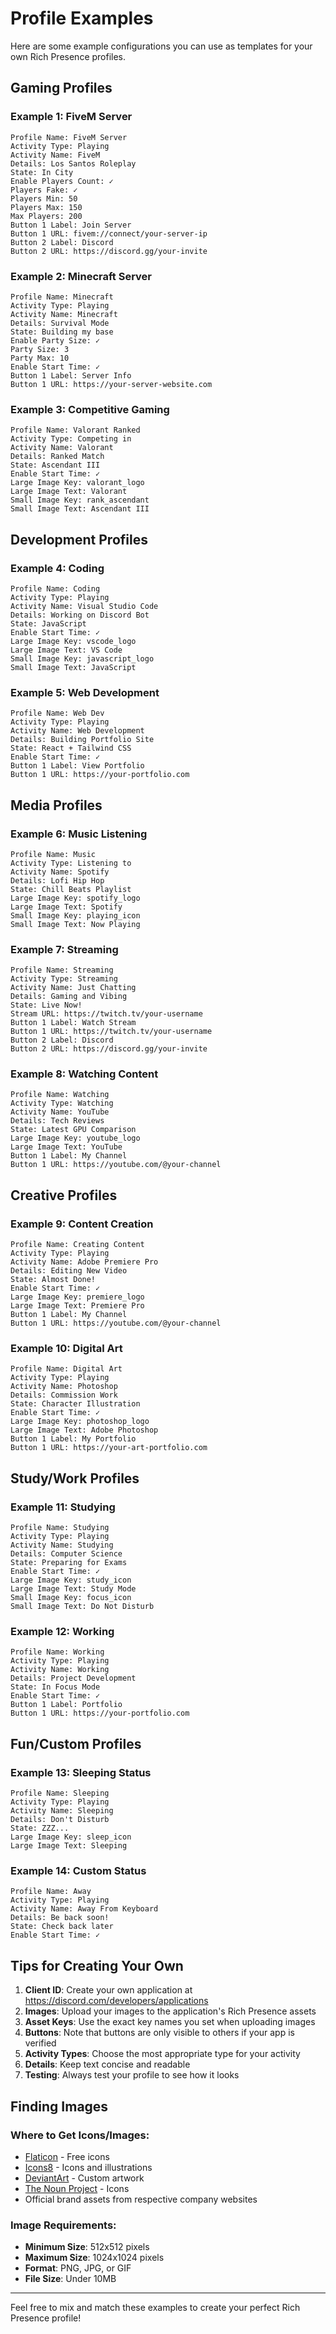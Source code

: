 # Profile Examples

Here are some example configurations you can use as templates for your own Rich Presence profiles.

## Gaming Profiles

### Example 1: FiveM Server
```
Profile Name: FiveM Server
Activity Type: Playing
Activity Name: FiveM
Details: Los Santos Roleplay
State: In City
Enable Players Count: ✓
Players Fake: ✓
Players Min: 50
Players Max: 150
Max Players: 200
Button 1 Label: Join Server
Button 1 URL: fivem://connect/your-server-ip
Button 2 Label: Discord
Button 2 URL: https://discord.gg/your-invite
```

### Example 2: Minecraft Server
```
Profile Name: Minecraft
Activity Type: Playing
Activity Name: Minecraft
Details: Survival Mode
State: Building my base
Enable Party Size: ✓
Party Size: 3
Party Max: 10
Enable Start Time: ✓
Button 1 Label: Server Info
Button 1 URL: https://your-server-website.com
```

### Example 3: Competitive Gaming
```
Profile Name: Valorant Ranked
Activity Type: Competing in
Activity Name: Valorant
Details: Ranked Match
State: Ascendant III
Enable Start Time: ✓
Large Image Key: valorant_logo
Large Image Text: Valorant
Small Image Key: rank_ascendant
Small Image Text: Ascendant III
```

## Development Profiles

### Example 4: Coding
```
Profile Name: Coding
Activity Type: Playing
Activity Name: Visual Studio Code
Details: Working on Discord Bot
State: JavaScript
Enable Start Time: ✓
Large Image Key: vscode_logo
Large Image Text: VS Code
Small Image Key: javascript_logo
Small Image Text: JavaScript
```

### Example 5: Web Development
```
Profile Name: Web Dev
Activity Type: Playing
Activity Name: Web Development
Details: Building Portfolio Site
State: React + Tailwind CSS
Enable Start Time: ✓
Button 1 Label: View Portfolio
Button 1 URL: https://your-portfolio.com
```

## Media Profiles

### Example 6: Music Listening
```
Profile Name: Music
Activity Type: Listening to
Activity Name: Spotify
Details: Lofi Hip Hop
State: Chill Beats Playlist
Large Image Key: spotify_logo
Large Image Text: Spotify
Small Image Key: playing_icon
Small Image Text: Now Playing
```

### Example 7: Streaming
```
Profile Name: Streaming
Activity Type: Streaming
Activity Name: Just Chatting
Details: Gaming and Vibing
State: Live Now!
Stream URL: https://twitch.tv/your-username
Button 1 Label: Watch Stream
Button 1 URL: https://twitch.tv/your-username
Button 2 Label: Discord
Button 2 URL: https://discord.gg/your-invite
```

### Example 8: Watching Content
```
Profile Name: Watching
Activity Type: Watching
Activity Name: YouTube
Details: Tech Reviews
State: Latest GPU Comparison
Large Image Key: youtube_logo
Large Image Text: YouTube
Button 1 Label: My Channel
Button 1 URL: https://youtube.com/@your-channel
```

## Creative Profiles

### Example 9: Content Creation
```
Profile Name: Creating Content
Activity Type: Playing
Activity Name: Adobe Premiere Pro
Details: Editing New Video
State: Almost Done!
Enable Start Time: ✓
Large Image Key: premiere_logo
Large Image Text: Premiere Pro
Button 1 Label: My Channel
Button 1 URL: https://youtube.com/@your-channel
```

### Example 10: Digital Art
```
Profile Name: Digital Art
Activity Type: Playing
Activity Name: Photoshop
Details: Commission Work
State: Character Illustration
Enable Start Time: ✓
Large Image Key: photoshop_logo
Large Image Text: Adobe Photoshop
Button 1 Label: My Portfolio
Button 1 URL: https://your-art-portfolio.com
```

## Study/Work Profiles

### Example 11: Studying
```
Profile Name: Studying
Activity Type: Playing
Activity Name: Studying
Details: Computer Science
State: Preparing for Exams
Enable Start Time: ✓
Large Image Key: study_icon
Large Image Text: Study Mode
Small Image Key: focus_icon
Small Image Text: Do Not Disturb
```

### Example 12: Working
```
Profile Name: Working
Activity Type: Playing
Activity Name: Working
Details: Project Development
State: In Focus Mode
Enable Start Time: ✓
Button 1 Label: Portfolio
Button 1 URL: https://your-portfolio.com
```

## Fun/Custom Profiles

### Example 13: Sleeping Status
```
Profile Name: Sleeping
Activity Type: Playing
Activity Name: Sleeping
Details: Don't Disturb
State: ZZZ...
Large Image Key: sleep_icon
Large Image Text: Sleeping
```

### Example 14: Custom Status
```
Profile Name: Away
Activity Type: Playing
Activity Name: Away From Keyboard
Details: Be back soon!
State: Check back later
Enable Start Time: ✓
```

## Tips for Creating Your Own

1. **Client ID**: Create your own application at https://discord.com/developers/applications
2. **Images**: Upload your images to the application's Rich Presence assets
3. **Asset Keys**: Use the exact key names you set when uploading images
4. **Buttons**: Note that buttons are only visible to others if your app is verified
5. **Activity Types**: Choose the most appropriate type for your activity
6. **Details**: Keep text concise and readable
7. **Testing**: Always test your profile to see how it looks

## Finding Images

### Where to Get Icons/Images:
- [Flaticon](https://www.flaticon.com/) - Free icons
- [Icons8](https://icons8.com/) - Icons and illustrations
- [DeviantArt](https://www.deviantart.com/) - Custom artwork
- [The Noun Project](https://thenounproject.com/) - Icons
- Official brand assets from respective company websites

### Image Requirements:
- **Minimum Size**: 512x512 pixels
- **Maximum Size**: 1024x1024 pixels
- **Format**: PNG, JPG, or GIF
- **File Size**: Under 10MB

---

Feel free to mix and match these examples to create your perfect Rich Presence profile!
